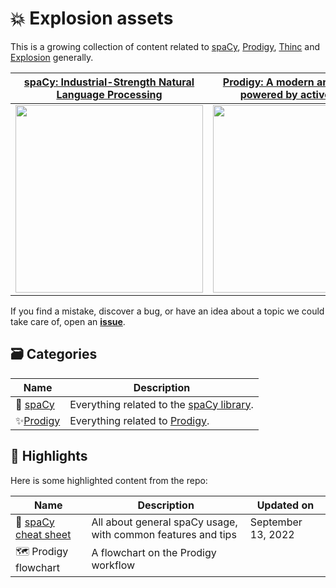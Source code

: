 # 💥 Explosion assets

This is a growing collection of content related to [spaCy](https://spacy.io/), [Prodigy](https://prodi.gy/), [Thinc](https://thiinc.ai) and [Explosion](https://explosion.ai/) generally.



|                                     [spaCy: Industrial-Strength Natural Language Processing](https://spacy.io)                                      |                                  [Prodigy: A modern annotation tool powered by active learning](https://prodi.gy)                                   |                                      [Thinc: A refreshing functional take on deep learning](https://thinc.ai)                                       |
| :-------------------------------------------------------------------------------------------------------------------------------------------------: | :-------------------------------------------------------------------------------------------------------------------------------------------------: | :-------------------------------------------------------------------------------------------------------------------------------------------------: |
| [<img src="https://user-images.githubusercontent.com/13643239/144021626-88a2c625-e135-4cf8-8508-a14589923c3a.png" width="300" />](https://spacy.io) | [<img src="https://user-images.githubusercontent.com/13643239/144021668-2d8b4bde-05a1-4757-bb8f-9e34bb0f8f99.png" width="300" />](https://prodi.gy) | [<img src="https://user-images.githubusercontent.com/13643239/144021637-316cbffb-7574-4e87-ac76-97522eb16436.png" width="300" />](https://thinc.ai) |


If you find a mistake, discover a bug, or have an idea about a topic we could take care of, open an [**issue**](https://github.com/explosion/assets/issues).

## 🗃 Categories

| Name | Description |
| --- | --- |
| 💫 [spaCy](./spaCy/) | Everything related to the [spaCy library](https://github.com/explosion/spaCy). |
| ✨[Prodigy](./Prodigy/) | Everything related to [Prodigy](https://prodi.gy). |

## 🚀 Highlights

Here is some highlighted content from the repo:

| Name | Description | Updated on |
| --- | --- | --- |
| 📄 [spaCy cheat sheet](./spaCy/spaCy-cheat-sheet.pdf) | All about general spaCy usage, with common features and tips | September 13, 2022 |
| 🗺️ Prodigy flowchart | A flowchart on the Prodigy workflow |  |
